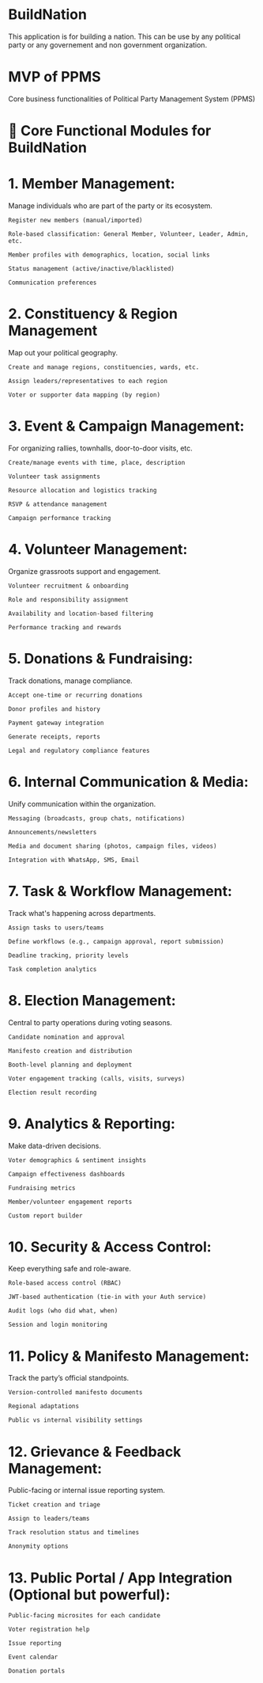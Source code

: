 # BuildNation
This application is for building a nation. This can be use by any political party or any governement and non government organization.

# MVP of PPMS
Core business functionalities of Political Party Management System (PPMS) 

# 🧩 Core Functional Modules for BuildNation

# 1. Member Management:
Manage individuals who are part of the party or its ecosystem.

    Register new members (manual/imported)

    Role-based classification: General Member, Volunteer, Leader, Admin, etc.

    Member profiles with demographics, location, social links

    Status management (active/inactive/blacklisted)

    Communication preferences

# 2. Constituency & Region Management
Map out your political geography.

    Create and manage regions, constituencies, wards, etc.

    Assign leaders/representatives to each region

    Voter or supporter data mapping (by region)

# 3. Event & Campaign Management:
For organizing rallies, townhalls, door-to-door visits, etc.

    Create/manage events with time, place, description

    Volunteer task assignments

    Resource allocation and logistics tracking

    RSVP & attendance management

    Campaign performance tracking

# 4. Volunteer Management:
Organize grassroots support and engagement.

    Volunteer recruitment & onboarding

    Role and responsibility assignment

    Availability and location-based filtering

    Performance tracking and rewards

# 5. Donations & Fundraising:
Track donations, manage compliance.

    Accept one-time or recurring donations

    Donor profiles and history

    Payment gateway integration

    Generate receipts, reports

    Legal and regulatory compliance features

# 6. Internal Communication & Media:
Unify communication within the organization.

    Messaging (broadcasts, group chats, notifications)

    Announcements/newsletters

    Media and document sharing (photos, campaign files, videos)

    Integration with WhatsApp, SMS, Email

# 7. Task & Workflow Management:
Track what's happening across departments.

    Assign tasks to users/teams

    Define workflows (e.g., campaign approval, report submission)

    Deadline tracking, priority levels

    Task completion analytics

# 8. Election Management:
Central to party operations during voting seasons.

    Candidate nomination and approval

    Manifesto creation and distribution

    Booth-level planning and deployment

    Voter engagement tracking (calls, visits, surveys)

    Election result recording

# 9. Analytics & Reporting:
Make data-driven decisions.

    Voter demographics & sentiment insights

    Campaign effectiveness dashboards

    Fundraising metrics

    Member/volunteer engagement reports

    Custom report builder

# 10. Security & Access Control:
Keep everything safe and role-aware.

    Role-based access control (RBAC)

    JWT-based authentication (tie-in with your Auth service)

    Audit logs (who did what, when)

    Session and login monitoring

# 11. Policy & Manifesto Management:
Track the party’s official standpoints.

    Version-controlled manifesto documents

    Regional adaptations

    Public vs internal visibility settings

# 12. Grievance & Feedback Management:
Public-facing or internal issue reporting system.

    Ticket creation and triage

    Assign to leaders/teams

    Track resolution status and timelines

    Anonymity options

# 13. Public Portal / App Integration (Optional but powerful):
    Public-facing microsites for each candidate

    Voter registration help

    Issue reporting

    Event calendar

    Donation portals

# 
